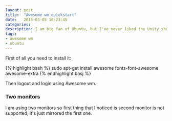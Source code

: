 ```yaml
---
layout: post
title:  "Awesome wm quickstart"
date:   2015-03-05 16:23:45
categories:
description: I am big fan of Ubuntu, but I've never liked the Unity shell, so I was using a Gnome shell mostly. But recently I decided to switch to the Awesome window manager. I watched few videos of it and I quite liked the idea of being able to control size and number of windows per workspace. So I've installed it and here want to share some of my problems with solutions.    
tags: 
- awesome wm
- ubuntu
---
```


First of all you need to install it:

{% highlight bash %}
sudo apt-get install awesome fonts-font-awesome awesome-extra
{% endhighlight basj %}

Then logout and login using Awesome wm. 

### Two monitors

I am using two monitors so first thing that I noticed is second monitor is not supported, it's just mirrored the first one.  